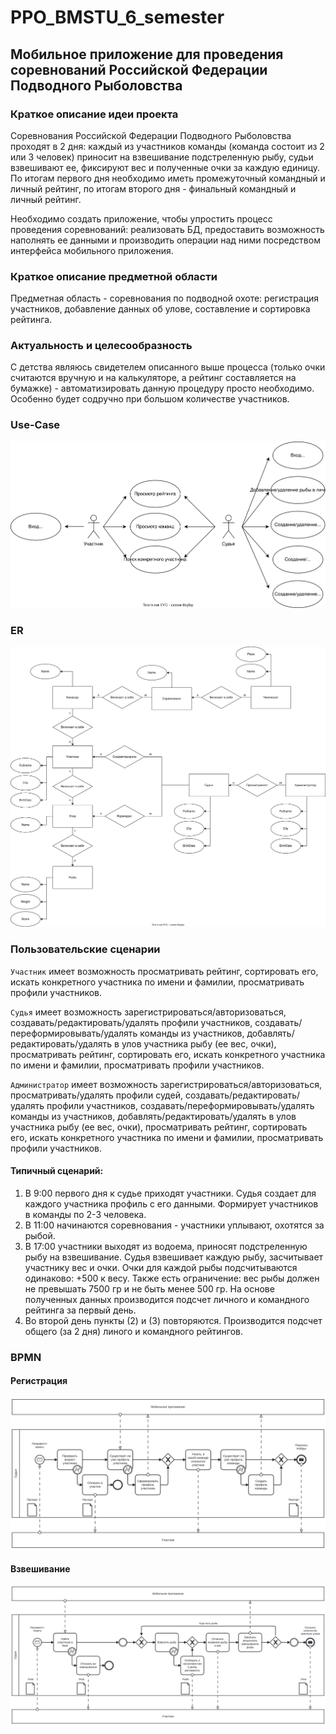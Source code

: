# PPO_BMSTU_6_semester

## Мобильное приложение для проведения соревнований Российской Федерации Подводного Рыболовства

### Краткое описание идеи проекта  
Соревнования Российской Федерации Подводного Рыболовства проходят в 2 дня: каждый из участников команды (команда состоит из 2 или 3 человек) приносит на взвешивание подстреленную рыбу, судьи взвешивают ее, фиксируют вес и полученные очки за каждую единицу. По итогам первого дня необходимо иметь промежуточный командный и личный рейтинг, по итогам второго дня - финальный командный и личный рейтинг.  

Необходимо создать приложение, чтобы упростить процесс проведения соревнований: реализовать БД, предоставить возможность наполнять ее данными и производить операции над ними посредством интерфейса мобильного приложения.  

### Краткое описание предметной области  
Предметная область - соревнования по подводной охоте: регистрация участников, добавление данных об улове, составление и сортировка рейтинга. 

### Актуальность и целесообразность  
С детства являюсь свидетелем описанного выше процесса (только очки считаются вручную и на калькуляторе, а рейтинг составляется на бумажке) - автоматизировать данную процедуру просто необходимо. Особенно будет содручно при большом количестве участников.

### Use-Case  

![UC](./lab01/UseCase.svg)

### ER 

![ER](./lab01/ER.svg)

### Пользовательские сценарии  

`Участник` имеет возможность просматривать рейтинг, сортировать его, искать конкретного участника по имени и фамилии, просматривать профили участников.  

`Судья` имеет возможность зарегистрироваться/авторизоваться, создавать/редактировать/удалять профили участников, создавать/переформировывать/удалять команды из участников, добавлять/редактировать/удалять в улов участника рыбу (ее вес, очки), просматривать рейтинг, сортировать его, искать конкретного участника по имени и фамилии, просматривать профили участников.  

`Администратор` имеет возможность зарегистрироваться/авторизоваться, просматривать/удалять профили судей, создавать/редактировать/удалять профили участников, создавать/переформировывать/удалять команды из участников, добавлять/редактировать/удалять в улов участника рыбу (ее вес, очки), просматривать рейтинг, сортировать его, искать конкретного участника по имени и фамилии, просматривать профили участников.  

#### Типичный сценарий:  
1. В 9:00 первого дня к судье приходят участники. Судья создает для каждого участника профиль с его данными. Формирует участников в команды по 2-3 человека.  
2. В 11:00 начинаются соревнования - участники уплывают, охотятся за рыбой.  
3. В 17:00 участники выходят из водоема, приносят подстреленную рыбу на взвешивание. Судья взвешивает каждую рыбу, засчитывает участнику вес и очки. Очки для каждой рыбы подсчитываются одинаково: +500 к весу. Также есть ограничение: вес рыбы должен не превышать 7500 гр и не быть менее 500 гр. На основе полученных данных производится подсчет личного и командного рейтинга за первый день. 
4. Во второй день пункты (2) и (3) повторяются. Производится подсчет общего (за 2 дня) линого и командного рейтингов.


### BPMN 

#### Регистрация  
![BPMN_registration](./lab01/registration.svg)

#### Взвешивание  
![BPMN_weighing](./lab01/weighing.svg)
